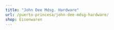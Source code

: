 ```yaml
---
title: "John Dee Mdsg. Hardware"
url: /puerto-princesa/john-dee-mdsg-hardware/
shop: Eisenwaren
---
```

